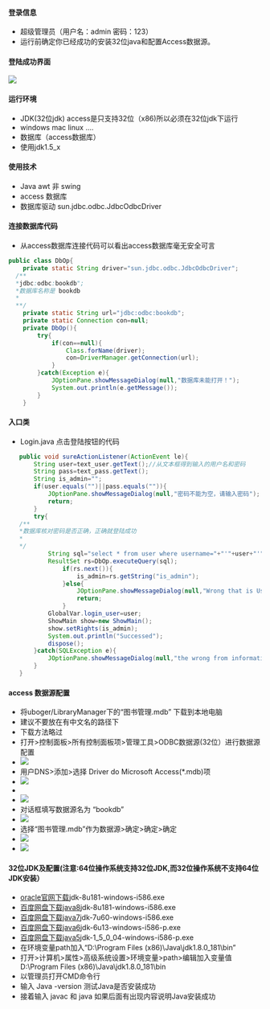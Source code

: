 #### 登录信息
- 超级管理员（用户名：admin 密码：123）
- 运行前确定你已经成功的安装32位java和配置Access数据源。

#### 登陆成功界面
![](https://github.com/uboger/images/blob/master/image/loginin/lbm.gif)

#### 运行环境
- JDK(32位jdk) access是只支持32位（x86)所以必须在32位jdk下运行
- windows mac linux ....
- 数据库（access数据库）
- 使用jdk1.5_x


#### 使用技术
- Java awt 非 swing
- access 数据库
- 数据库驱动 sun.jdbc.odbc.JdbcOdbcDriver

#### 连接数据库代码
- 从access数据库连接代码可以看出access数据库毫无安全可言
```java
public class DbOp{
	private static String driver="sun.jdbc.odbc.JdbcOdbcDriver";
  /**
  *jdbc:odbc:bookdb";
  *数据库名称是 bookdb
  *
  **/
	private static String url="jdbc:odbc:bookdb";
	private static Connection con=null;
	private DbOp(){
		try{
			if(con==null){
				Class.forName(driver);
				con=DriverManager.getConnection(url);
			}
		}catch(Exception e){
			JOptionPane.showMessageDialog(null,"数据库未能打开！");
			System.out.println(e.getMessage());
		}
	}
```
  
#### 入口类
 - Login.java 点击登陆按钮的代码
 ```java
 	public void sureActionListener(ActionEvent le){
		String user=text_user.getText();//从文本框得到输入的用户名和密码
		String pass=text_pass.getText();
		String is_admin="";
		if(user.equals("")||pass.equals("")){
			JOptionPane.showMessageDialog(null,"密码不能为空，请输入密码");
			return;
		}
		try{
    /**
    *数据库核对密码是否正确，正确就登陆成功
    *
    */
			String sql="select * from user where username="+"'"+user+"'"+"and password="+"'"+pass+"'";
			ResultSet rs=DbOp.executeQuery(sql);
				if(rs.next()){
					is_admin=rs.getString("is_admin");
				}else{
					JOptionPane.showMessageDialog(null,"Wrong that is UserNmae or Password ");
					return;
				}
			GlobalVar.login_user=user;				
			ShowMain show=new ShowMain();
			show.setRights(is_admin);
			System.out.println("Successed");
			dispose();
		}catch(SQLException e){
			JOptionPane.showMessageDialog(null,"the wrong from information");
		}
	}
 ```
  #### access 数据源配置
  - 将uboger/LibraryManager下的“图书管理.mdb” 下载到本地电脑
  - 建议不要放在有中文名的路径下
  - 下载方法略过
  - 打开>控制面板>所有控制面板项>管理工具>ODBC数据源(32位）进行数据源配置
  - ![](https://github.com/uboger/images/blob/master/image/access/00.png)
  - 用户DNS>添加>选择 Driver do Microsoft Access(*.mdb)项
  - ![](https://github.com/uboger/images/blob/master/image/access/1.png)
  - 
  - ![](https://github.com/uboger/images/blob/master/image/access/2.png)
  - 对话框填写数据源名为 “bookdb”
  - ![](https://github.com/uboger/images/blob/master/image/access/4.png)
  - 选择“图书管理.mdb”作为数据源>确定>确定>确定
  - ![](https://github.com/uboger/images/blob/master/image/access/5.png)
  - ![](https://github.com/uboger/images/blob/master/image/access/6.png)
  
 #### 32位JDK及配置(注意:64位操作系统支持32位JDK,而32位操作系统不支持64位JDK安装）
 - [oracle官网下载](http://www.oracle.com/technetwork/java/javase/downloads/jdk8-downloads-2133151.html"@oracle")jdk-8u181-windows-i586.exe
 - [百度网盘下载java8](https://pan.baidu.com/s/1qBPDtTaIY_IXTsWHck2ZIQ@猪侯美人戏)jdk-8u181-windows-i586.exe
 - [百度网盘下载java7](https://pan.baidu.com/s/1O0a35pjyUvM7ppgGkBl97w@猪侯美人戏)jdk-7u60-windows-i586.exe
 - [百度网盘下载java6](https://pan.baidu.com/s/1K4gaAjtwqZ22mguqfr97YQ@猪侯美人戏)jdk-6u13-windows-i586-p.exe
 - [百度网盘下载java5](https://pan.baidu.com/s/1mold9T3rzu9nQiLNGt8KbQ@猪侯美人戏)jdk-1_5_0_04-windows-i586-p.exe
 - 在环境变量path加入“D:\Program Files (x86)\Java\jdk1.8.0_181\bin”
 - 打开>计算机>属性>高级系统设置>环境变量>path>编辑加入变量值D:\Program Files (x86)\Java\jdk1.8.0_181\bin
 - 以管理员打开CMD命令行
 - 输入 Java -version 测试Java是否安装成功
 - 接着输入 javac 和 java 如果后面有出现内容说明Java安装成功
 
 

 

